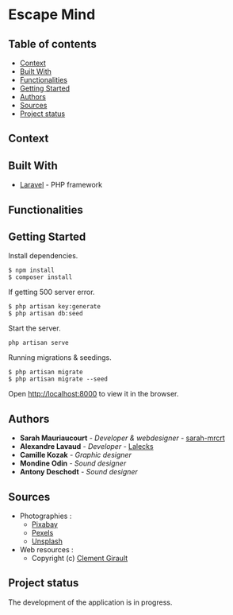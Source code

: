 # Escape Mind

## Table of contents
* [Context](#context)
* [Built With](#built-with)
* [Functionalities](#functionalities)
* [Getting Started](#getting-started)
* [Authors](#authors)
* [Sources](#sources)
* [Project status](#project-status)

## Context

## Built With

* [Laravel](https://laravel.com/) - PHP framework

## Functionalities

## Getting Started

Install dependencies.

```
$ npm install
$ composer install
```

If getting 500 server error.
```
$ php artisan key:generate
$ php artisan db:seed
```

Start the server.

```
php artisan serve
```

Running migrations & seedings.

```shell
$ php artisan migrate
$ php artisan migrate --seed
```

Open [http://localhost:8000](http://localhost:8000) to view it in the browser.

## Authors

* **Sarah Mauriaucourt** - *Developer & webdesigner* - [sarah-mrcrt](https://github.com/sarah-mrcrt)
* **Alexandre Lavaud** - *Developer* - [Lalecks](https://github.com/Lalecks)
* **Camille Kozak** - *Graphic designer*
* **Mondine Odin** - *Sound designer* 
* **Antony Deschodt** - *Sound designer*

## Sources
* Photographies : 
    - [Pixabay](https://pixabay.com/)
    - [Pexels](https://www.pexels.com/)
    - [Unsplash](https://unsplash.com/)
* Web resources :
    - Copyright (c) [Clement Girault](https://codepen.io/clementGir/pen/RQqvQx)

## Project status
The development of the application is in progress.
